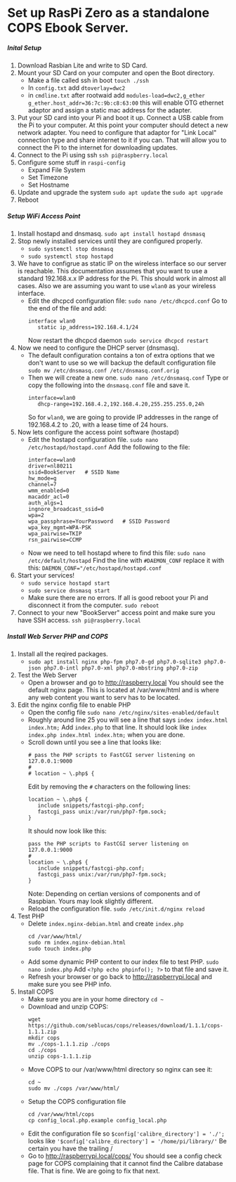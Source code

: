 # Set up RasPi Zero as a standalone COPS Ebook Server.

##### Inital Setup
1. Download Rasbian Lite and write to SD Card.
2. Mount your SD Card on your computer and open the Boot directory.
   - Make a file called ssh in boot `touch ./ssh`
   - In `config.txt` add `dtoverlay=dwc2`
   - in `cmdline.txt` after rootwaid add `modules-load=dwc2,g_ether g_ether.host_addr=36:7c:9b:c8:63:00` this will enable OTG ethernet adaptor and assign a static mac address for the adapter.
3. Put your SD card into your Pi and boot it up. Connect a USB cable from the Pi to your computer. At this point your computer should detect a new network adapter. You need to configure that adaptor for "Link Local"  connection type and share internet to it if you can. That will allow you to connect the Pi to the internet for downloading updates.
4. Connect to the Pi using ssh `ssh pi@raspberry.local`
5. Configure some stuff in `raspi-config`
   - Expand File System
   - Set Timezone
   - Set Hostname
6. Update and upgrade the system `sudo apt update` the `sudo apt upgrade`
7. Reboot

##### Setup WiFi Access Point
1. Install hostapd and dnsmasq. `sudo apt install hostapd dnsmasq`
2. Stop newly installed services until they are configured properly.
   - `sudo systemctl stop dnsmasq`
   - `sudo systemctl stop hostapd`
3. We have to configrue as static IP on the wireless interface so our server is reachable. This documentation assumes that you want to use a standard 192.168.x.x IP address for the Pi. This should work in almost all cases. Also we are assuming you want to use `wlan0` as your wireless interface.
   - Edit the dhcpcd configuration file:
      `sudo nano /etc/dhcpcd.conf`
      Go to the end of the file and add:
      ```
      interface wlan0
         static ip_address=192.168.4.1/24
      ```
      Now restart the dhcpcd daemon `sudo service dhcpcd restart`
2. Now we need to configure the DHCP server (dnsmasq).
   - The default configuration contains a ton of extra options that we don't want to use so we will backup the default configuration file `sudo mv /etc/dnsmasq.conf /etc/dnsmasq.conf.orig`
   - Then we will create a new one. `sudo nano /etc/dnsmasq.conf`
      Type or copy the following into the `dnsmasq.conf` file and save it.
      ```
      interface=wlan0
         dhcp-range=192.168.4.2,192.168.4.20,255.255.255.0,24h
      ```
      So for `wlan0`, we are going to provide IP addresses in the range of 192.168.4.2 to .20, with a lease time of 24 hours.
3. Now lets configure the access point software (hostapd)
   - Edit the hostapd configuration file. `sudo nano /etc/hostapd/hostapd.conf`
      Add the following to the file:
      ```
      interface=wlan0
      driver=nl80211
      ssid=BookServer   # SSID Name
      hw_mode=g
      channel=7
      wmm_enabled=0
      macaddr_acl=0
      auth_algs=1
      ingnore_broadcast_ssid=0
      wpa=2
      wpa_passphrase=YourPassword   # SSID Password
      wpa_key_mgmt=WPA-PSK
      wpa_pairwise=TKIP
      rsn_pairwise=CCMP
      ```
   - Now we need to tell hostapd where to find this file: `sudo nano /etc/default/hostapd`
      Find the line with `#DAEMON_CONF` replace it with this:
      `DAEMON_CONF="/etc/hostapd/hostapd.conf`
4. Start your services!
   - `sudo service hostapd start`
   - `sudo service dnsmasq start`
   - Make sure there are no errors. If all is good reboot your Pi and disconnect it from the computer. `sudo reboot`
5. Connect to your new "BookServer" access point and make sure you have SSH access. `ssh pi@raspberry.local`

##### Install Web Server PHP and COPS
1. Install all the reqired packages.
   - `sudo apt install nginx php-fpm php7.0-gd php7.0-sqlite3 php7.0-json php7.0-intl php7.0-xml php7.0-mbstring php7.0-zip`
2. Test the Web Server
   - Open a browser and go to http://raspberry.local You should see the default nginx page. This is located at /var/www/html and is where any web content you want to serv has to be located.
3. Edit the nginx config file to enable PHP
   - Open the config file `sudo nano /etc/nginx/sites-enabled/default`
   - Roughly around line 25 you will see a line that says `index index.html index.htm;`
      Add `index.php` to that line. It should look like `index index.php index.html index.htm;` when you are done.
   - Scroll down until you see a line that looks like:
      ```
      # pass the PHP scripts to FastCGI server listening on
      127.0.0.1:9000
      #
      # location ~ \.php$ {
      ```
      Edit by removing the `#` characters on the following lines:
      ```
      location ~ \.php$ {
         include snippets/fastcgi-php.conf;
         fastcgi_pass unix:/var/run/php7-fpm.sock;
      }
      ```
      It should now look like this:
      ``` 
      pass the PHP scripts to FastCGI server listening on
      127.0.0.1:9000
      #
      location ~ \.php$ {
         include snippets/fastcgi-php.conf;
         fastcgi_pass unix:/var/run/php7-fpm.sock;
      }
      ```
      Note: Depending on certian versions of components and of Raspbian. Yours may look slightly different.
   - Reload the configuration file. `sudo /etc/init.d/nginx reload`
4. Test PHP
   - Delete `index.nginx-debian.html` and create `index.php`
      ```
      cd /var/www/html/
      sudo rm index.nginx-debian.html
      sudo touch index.php
      ```
   - Add some dynamic PHP content to our index file to test PHP.
      `sudo nano index.php`
      Add `<?php echo phpinfo(); ?>` to that file and save it.
   - Refresh your browser or go back to http://raspberrypi.local and make sure you see PHP info.
5. Install COPS
   - Make sure you are in your home directory `cd ~`
   - Download and unzip COPS:
      ```
      wget https://github.com/seblucas/cops/releases/download/1.1.1/cops-1.1.1.zip
      mkdir cops
      mv ./cops-1.1.1.zip ./cops
      cd ./cops
      unzip cops-1.1.1.zip
      ```
   - Move COPS to our /var/www/html directory so nginx can see it:
      ```
      cd ~
      sudo mv ./cops /var/www/html/
      ```
   - Setup the COPS configuration file
      ```
      cd /var/www/html/cops
      cp config_local.php.example config_local.php
      ```
   - Edit the configuration file so `$config['calibre_directory'] = './';` looks like `'$config['calibre_directory'] = '/home/pi/library/'` Be certain you have the trailing /
   - Go to http://raspberrypi.local/cops/ You should see a config check page for COPS complaining that it cannot find the Calibre database file. That is fine. We are going to fix that next.
